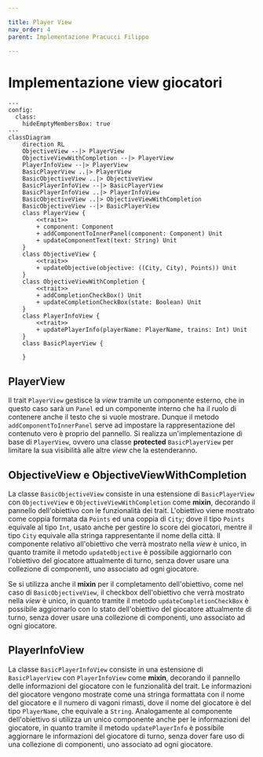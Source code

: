 ```yaml
---

title: Player View
nav_order: 4
parent: Implementazione Pracucci Filippo

---
```


# Implementazione view giocatori

```mermaid
---
config:
  class:
    hideEmptyMembersBox: true
---
classDiagram
    direction RL
    ObjectiveView --|> PlayerView
    ObjectiveViewWithCompletion --|> PlayerView
    PlayerInfoView --|> PlayerView
    BasicPlayerView ..|> PlayerView
    BasicObjectiveView ..|> ObjectiveView
    BasicPlayerInfoView --|> BasicPlayerView
    BasicPlayerInfoView ..|> PlayerInfoView
    BasicObjectiveView ..|> ObjectiveViewWithCompletion
    BasicObjectiveView --|> BasicPlayerView
    class PlayerView {
        <<trait>>
        + component: Component
        + addComponentToInnerPanel(component: Component) Unit
        + updateComponentText(text: String) Unit
    }
    class ObjectiveView {
        <<trait>>
        + updateObjective(objective: ((City, City), Points)) Unit
    }
    class ObjectiveViewWithCompletion {
        <<trait>>
        + addCompletionCheckBox() Unit
        + updateCompletionCheckBox(state: Boolean) Unit
    }
    class PlayerInfoView {
        <<trait>>
        + updatePlayerInfo(playerName: PlayerName, trains: Int) Unit
    }
    class BasicPlayerView {
            
    }
```

## PlayerView

Il trait `PlayerView` gestisce la _view_ tramite un componente esterno, che in questo caso sarà un `Panel` ed un
componente interno che ha il ruolo di contenere anche il testo che si vuole mostrare. Dunque il metodo
`addComponentToInnerPanel` serve ad impostare la rappresentazione del contenuto vero è proprio del pannello.
Si realizza un'implementazione di base di `PlayerView`, ovvero una classe **protected** `BasicPlayerView` per limitare
la sua visibilità alle altre _view_ che la estenderanno.

## ObjectiveView e ObjectiveViewWithCompletion

La classe `BasicObjectiveView` consiste in una estensione di `BasicPlayerView` con `ObjectiveView` e
`ObjectiveViewWithCompletion` come **mixin**, decorando il pannello dell'obiettivo con le funzionalità dei trait.
L'obiettivo viene mostrato come coppia formata da `Points` ed una coppia di `City`; dove il tipo `Points` equivale al
tipo `Int`, usato anche per gestire lo score dei giocatori, mentre il tipo `City` equivale alla stringa rappresentante
il nome della città. Il componente relativo all'obiettivo che verrà mostrato nella _view_ è unico, in quanto tramite il
metodo `updateObjective` è possibile aggiornarlo con l'obiettivo del giocatore attualmente di turno, senza dover usare
una collezione di componenti, uno associato ad ogni giocatore.

Se si utilizza anche il **mixin** per il completamento dell'obiettivo, come nel caso di `BasicObjectiveView`, il
checkbox dell'obiettivo che verrà mostrato nella _view_ è unico, in quanto tramite il metodo `updateCompletionCheckBox`
è possibile aggiornarlo con lo stato dell'obiettivo del giocatore attualmente di turno, senza dover usare una collezione
di componenti, uno associato ad ogni giocatore.

## PlayerInfoView

La classe `BasicPlayerInfoView` consiste in una estensione di `BasicPlayerView` con `PlayerInfoView` come **mixin**,
decorando il pannello delle informazioni del giocatore con le funzionalità del trait. Le informazioni del giocatore
vengono mostrate come una stringa formattata con il nome del giocatore e il numero di vagoni rimasti, dove il nome del
giocatore è del tipo `PlayerName`, che equivale a `String`. Analogamente al componente dell'obiettivo si utilizza un
unico componente anche per le informazioni del giocatore, in quanto tramite il metodo `updatePlayerInfo` è possibile
aggiornare le informazioni del giocatore di turno, senza dover fare uso di una collezione di componenti, uno associato
ad ogni giocatore.
